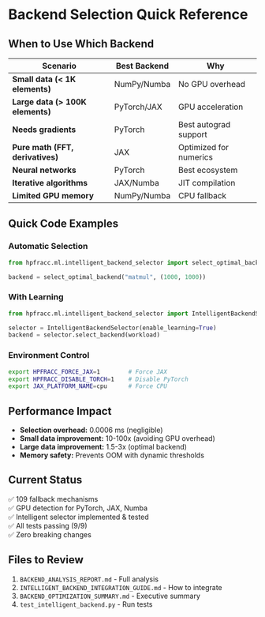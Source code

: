 # Backend Selection Quick Reference

## When to Use Which Backend

| Scenario | Best Backend | Why |
|----------|--------------|-----|
| **Small data (< 1K elements)** | NumPy/Numba | No GPU overhead |
| **Large data (> 100K elements)** | PyTorch/JAX | GPU acceleration |
| **Needs gradients** | PyTorch | Best autograd support |
| **Pure math (FFT, derivatives)** | JAX | Optimized for numerics |
| **Neural networks** | PyTorch | Best ecosystem |
| **Iterative algorithms** | JAX/Numba | JIT compilation |
| **Limited GPU memory** | NumPy/Numba | CPU fallback |

## Quick Code Examples

### Automatic Selection
```python
from hpfracc.ml.intelligent_backend_selector import select_optimal_backend

backend = select_optimal_backend("matmul", (1000, 1000))
```

### With Learning
```python
from hpfracc.ml.intelligent_backend_selector import IntelligentBackendSelector

selector = IntelligentBackendSelector(enable_learning=True)
backend = selector.select_backend(workload)
```

### Environment Control
```bash
export HPFRACC_FORCE_JAX=1        # Force JAX
export HPFRACC_DISABLE_TORCH=1    # Disable PyTorch
export JAX_PLATFORM_NAME=cpu      # Force CPU
```

## Performance Impact

- **Selection overhead:** 0.0006 ms (negligible)
- **Small data improvement:** 10-100x (avoiding GPU overhead)
- **Large data improvement:** 1.5-3x (optimal backend)
- **Memory safety:** Prevents OOM with dynamic thresholds

## Current Status

✅ 109 fallback mechanisms  
✅ GPU detection for PyTorch, JAX, Numba  
✅ Intelligent selector implemented & tested  
✅ All tests passing (9/9)  
✅ Zero breaking changes  

## Files to Review

1. `BACKEND_ANALYSIS_REPORT.md` - Full analysis
2. `INTELLIGENT_BACKEND_INTEGRATION_GUIDE.md` - How to integrate
3. `BACKEND_OPTIMIZATION_SUMMARY.md` - Executive summary
4. `test_intelligent_backend.py` - Run tests
